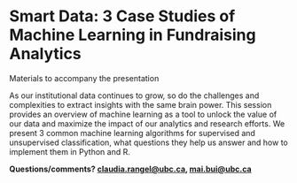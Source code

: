 # Smart Data: 3 Case Studies of Machine Learning in Fundraising Analytics
Materials to accompany the presentation

As our institutional data continues to grow, so do the challenges and complexities to extract insights with the same brain power. This session provides an overview of machine learning as a tool to unlock the value of our data and maximize the impact of our analytics and research efforts.
We present 3 common machine learning algorithms for supervised and unsupervised classification, what questions they help us answer and how to implement them in Python and R.

**Questions/comments? claudia.rangel@ubc.ca, mai.bui@ubc.ca**
